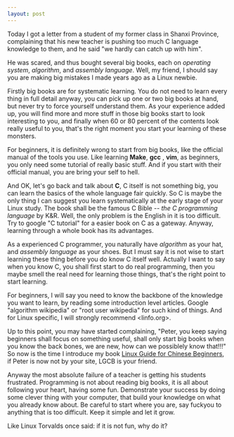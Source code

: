 ```yaml
---
layout: post
---
```


Today I got a letter from a student of my former class in Shanxi Province,
complaining that his new teacher is pushing too much C
language knowledge to them, and he said "we hardly can catch up with him".

He was scared, and thus bought several big books, each on _operating system_,
_algorithm_, and _assembly language_. Well, my friend, I should say you are
making big mistakes I made years ago as a Linux newbie.

Firstly big books are for systematic learning. You do not need to learn every
thing in full detail anyway, you can pick up one or two big books at hand, but
never try to force yourself understand them. As your experience added up, you
will find more and more stuff in those big books start to look interesting to
you, and finally when 60 or 80 percent of the contents look really useful to
you, that's the right moment you start your learning of these monsters.

For beginners, it is definitely wrong to start from big books, like the
official manual of the tools you use. Like learning __Make__, __gcc__ , __vim__,
as beginners, you only need some tutorial of really basic stuff. And if you
start with their official manual, you are bring your self to hell. 

And OK, let's go back and talk about __C__, C itself is not something big, you
can learn the basics of the whole language fair quickly. So C is maybe the
only thing I can suggest you learn systematically at the early stage of your
Linux study. The book shall be the
famous C Bible -- _the C programming  language_ by K&R. Well, the only problem
is the English in it is too  difficult. Try to google "C tutorial" for a easier
book on C as a gateway. Anyway, learning through a whole book has its
advantages. 

As a experienced C programmer, you naturally have _algorithm_ as your hat, and
_assembly language_ as your shoes. But I must say it is not wise to start
learning these thing before you do know C itself well. Actually I want to say
when you know C, you shall first start to do real programming, then you maybe
smell the real need for learning those things, that's the right point to start
learning.  

For beginners, I will say you need to know the backbone of the knowledge you
want to learn, by reading some introduction level articles. Google "algorithm
wikipedia" or "root user wikipedia" for such kind of things. And for Linux
specific, I will strongly recommend <linfo.org>.


Up to this point, you may have started complaining, "Peter, you keep saying
beginners shall focus on something useful, shall only start big books when you
know the back bones, we are new, how can we possiblely know that!!!"
So now is the time I introduce my book [Linux Guide for Chinese
Beginners](http://happypeter.github.com/LGCB/), if Peter is now not by your
site, LGCB is your friend.

Anyway the most absolute failure of a teacher is getting his students
frustrated. Programming is not about reading big books, it is all about
following your heart, having some fun. Demonstrate your success by doing
some clever thing with your computer, that build your knowledge on what you
already know about. Be careful to start where you are, say
fuckyou to anything that is too difficult. Keep it simple and let it grow.

Like Linux Torvalds once said: if it is not fun, why do it?
